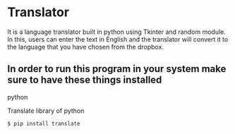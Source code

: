 # Translator

It is a language translator built in python using Tkinter and random module. In this, users can enter the text in English and the translator will convert it to the language that you have chosen from the dropbox.

## In order to run this program in your system make sure to have these things installed

python

Translate library of python
```
$ pip install translate
```
